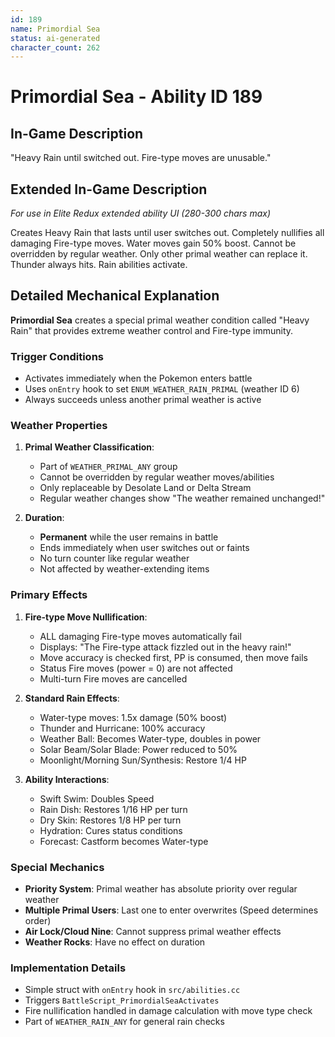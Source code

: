 ```yaml
---
id: 189
name: Primordial Sea
status: ai-generated
character_count: 262
---
```


# Primordial Sea - Ability ID 189

## In-Game Description
"Heavy Rain until switched out. Fire-type moves are unusable."

## Extended In-Game Description
*For use in Elite Redux extended ability UI (280-300 chars max)*

Creates Heavy Rain that lasts until user switches out. Completely nullifies all damaging Fire-type moves. Water moves gain 50% boost. Cannot be overridden by regular weather. Only other primal weather can replace it. Thunder always hits. Rain abilities activate.

## Detailed Mechanical Explanation
**Primordial Sea** creates a special primal weather condition called "Heavy Rain" that provides extreme weather control and Fire-type immunity.

### Trigger Conditions
- Activates immediately when the Pokemon enters battle
- Uses `onEntry` hook to set `ENUM_WEATHER_RAIN_PRIMAL` (weather ID 6)
- Always succeeds unless another primal weather is active

### Weather Properties
1. **Primal Weather Classification**:
   - Part of `WEATHER_PRIMAL_ANY` group
   - Cannot be overridden by regular weather moves/abilities
   - Only replaceable by Desolate Land or Delta Stream
   - Regular weather changes show "The weather remained unchanged!"

2. **Duration**:
   - **Permanent** while the user remains in battle
   - Ends immediately when user switches out or faints
   - No turn counter like regular weather
   - Not affected by weather-extending items

### Primary Effects
1. **Fire-type Move Nullification**:
   - ALL damaging Fire-type moves automatically fail
   - Displays: "The Fire-type attack fizzled out in the heavy rain!"
   - Move accuracy is checked first, PP is consumed, then move fails
   - Status Fire moves (power = 0) are not affected
   - Multi-turn Fire moves are cancelled

2. **Standard Rain Effects**:
   - Water-type moves: 1.5x damage (50% boost)
   - Thunder and Hurricane: 100% accuracy
   - Weather Ball: Becomes Water-type, doubles in power
   - Solar Beam/Solar Blade: Power reduced to 50%
   - Moonlight/Morning Sun/Synthesis: Restore 1/4 HP

3. **Ability Interactions**:
   - Swift Swim: Doubles Speed
   - Rain Dish: Restores 1/16 HP per turn
   - Dry Skin: Restores 1/8 HP per turn
   - Hydration: Cures status conditions
   - Forecast: Castform becomes Water-type

### Special Mechanics
- **Priority System**: Primal weather has absolute priority over regular weather
- **Multiple Primal Users**: Last one to enter overwrites (Speed determines order)
- **Air Lock/Cloud Nine**: Cannot suppress primal weather effects
- **Weather Rocks**: Have no effect on duration

### Implementation Details
- Simple struct with `onEntry` hook in `src/abilities.cc`
- Triggers `BattleScript_PrimordialSeaActivates`
- Fire nullification handled in damage calculation with move type check
- Part of `WEATHER_RAIN_ANY` for general rain checks

